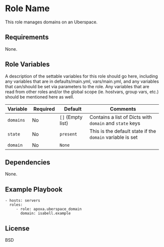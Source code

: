 Role Name
=========

This role manages domains on an Uberspace.

Requirements
------------

None.

Role Variables
--------------

A description of the settable variables for this role should go here, including any variables that are in defaults/main.yml, vars/main.yml, and any variables that can/should be set via parameters to the role. Any variables that are read from other roles and/or the global scope (ie. hostvars, group vars, etc.) should be mentioned here as well.

| Variable  | Required | Default | Comments |
| --------  | -------- | ------- | -------- |
| `domains` | No | `[]` (Empty list) | Contains a list of Dicts with `domain` and `state` keys |
| `state` | No | `present` | This is the default state if the `domain` variable is set|
| `domain` | No | `None` | |

Dependencies
------------

None.

Example Playbook
----------------

    - hosts: servers
      roles:
         - role: apoxa.uberspace_domain
           domain: isabell.example

License
-------

BSD
